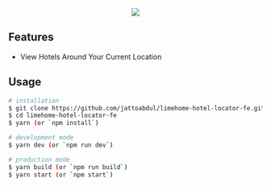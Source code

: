 <p align="center">
  <img src="https://i.imgur.com/E1CUwbn.png">
</p>

## Features

- View Hotels Around Your Current Location

## Usage

```bash
# installation
$ git clone https://github.com/jattoabdul/limehome-hotel-locator-fe.git
$ cd limehome-hotel-locator-fe
$ yarn (or `npm install`)

# development mode
$ yarn dev (or `npm run dev`)

# production mode
$ yarn build (or `npm run build`)
$ yarn start (or `npm start`)
```
